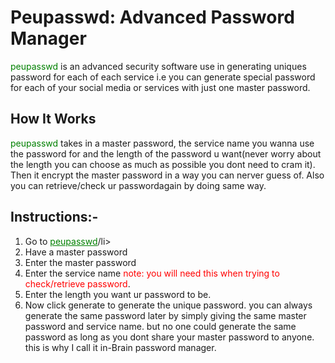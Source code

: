 
 
<h1>Peupasswd: Advanced Password Manager</h1>
<p><span style="color: green;">peupasswd</span> is an advanced security software use in generating uniques password for each of each service i.e you can generate special password for each of your social media or services with just one master password.</p>

<h2>How It Works</h1>
<p><span style="color: green;">peupasswd</span> takes in a master password, the service name you wanna use the password for and the length of the password u want(never worry about the length you can choose as much as possible you dont need to cram it). Then it encrypt the master password in a way you can nerver guess of. Also you can retrieve/check ur passwordagain by doing same way.</p>


<h2>Instructions:-</h2>
<ol>
<li>Go to <a style="color: green;" href="https://devfemibadmus.herokuapp.com/peupasswd">peupasswd</a>/li>
<li>Have a master password</li>
<li>Enter the master password</li>
<li>Enter the service name <span style="color: red;">note: you will need this when trying to check/retrieve password</span>.</li>
<li>Enter the length you want ur password to be.</li>
<li>Now click generate to generate the unique password. you can always generate the same password later by simply giving the same master password and service name. but no one could generate the same password as long as you dont share your master password to anyone. this is why I call it in-Brain password manager.</li>
</ol>
